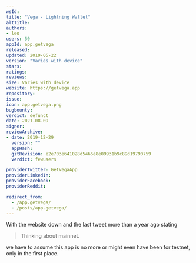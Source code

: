 ```yaml
---
wsId: 
title: "Vega - Lightning Wallet"
altTitle: 
authors:
- leo
users: 50
appId: app.getvega
released: 
updated: 2019-05-22
version: "Varies with device"
stars: 
ratings: 
reviews: 
size: Varies with device
website: https://getvega.app
repository: 
issue: 
icon: app.getvega.png
bugbounty: 
verdict: defunct
date: 2021-08-09
signer: 
reviewArchive:
- date: 2019-12-29
  version: ""
  appHash: 
  gitRevision: e2e703e641028d5466e8e09931b9c89d19790759
  verdict: fewusers

providerTwitter: GetVegaApp
providerLinkedIn: 
providerFacebook: 
providerReddit: 

redirect_from:
  - /app.getvega/
  - /posts/app.getvega/
---
```



With the website down and the last tweet more than a year ago stating

> Thinking about mainnet.

we have to assume this app is no more or might even have been for testnet, only
in the first place.